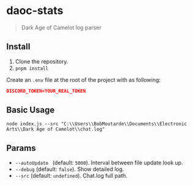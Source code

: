# daoc-stats

> Dark Age of Camelot log parser

## Install

1. Clone the repository.
2. `pnpm install`

Create an `.env` file at the root of the project with as following:

```json
DISCORD_TOKEN=YOUR_REAL_TOKEN
```

## Basic Usage

`node index.js --src "C:\\Users\\BobMoutarde\\Documents\\Electronic Arts\\Dark Age of Camelot\\chat.log"`

## Params

- `--autoUpdate ` (default: `5000`). Interval between file update look up.
- `--debug` (default: `false`). Show detailed log.
- `--src` (default: `undefined`). Chat.log full path.
